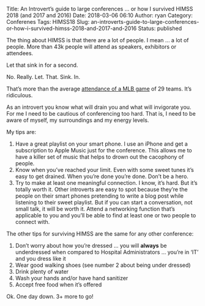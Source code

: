 Title: An Introvert’s guide to large conferences ... or how I survived HIMSS 2018 (and 2017 and 2016)
Date: 2018-03-06 06:10
Author: ryan
Category: Conferenes
Tags: HIMSS18
Slug: an-introverts-guide-to-large-conferences-or-how-i-survived-himss-2018-and-2017-and-2016
Status: published

The thing about HIMSS is that there are a lot of people. I mean ... a lot of people. More than 43k people will attend as speakers, exhibitors or attendees.

Let that sink in for a second.

No. Really. Let. That. Sink. In.

That’s more than the average [attendance of a MLB game](https://www.baseball-reference.com/leagues/MLB/2017-misc.shtml "Average attendance") of 29 teams. It’s ridiculous.

As an introvert you know what will drain you and what will invigorate you. For me I need to be cautious of conferencing too hard. That is, I need to be aware of myself, my surroundings and my energy levels.

My tips are:

1.  Have a great playlist on your smart phone. I use an iPhone and get a subscription to Apple Music just for the conference. This allows me to have a killer set of music that helps to drown out the cacophony of people.
2.  Know when you’ve reached your limit. Even with some sweet tunes it’s easy to get drained. When you’re done you’re done. Don’t be a hero.
3.  Try to make at least one meaningful connection. I know, it’s hard. But it’s totally worth it. Other introverts are easy to spot because they’re the people on their smart phones pretending to write a blog post while listening to their sweet playlist. But if you can start a conversation, not small talk, it will be worth it. Attend a networking function that’s applicable to you and you’ll be able to find at least one or two people to connect with.

The other tips for surviving HIMSS are the same for any other conference:

1.  Don’t worry about how you’re dressed ... you will **always** be underdressed when compared to Hospital Administrators ... you’re in ‘IT’ and you dress like it
2.  Wear good walking shoes (see number 2 about being under dressed)
3.  Drink plenty of water
4.  Wash your hands and/or have hand sanitizer
5.  Accept free food when it’s offered

Ok. One day down. 3+ more to go!
